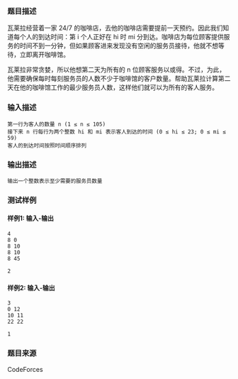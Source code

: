### 题目描述

瓦莱拉经营着一家 24/7 的咖啡店，去他的咖啡店需要提前一天预约。因此我们知道每个人的到达时间：第 i 个人正好在 hi 时 mi 分到达。咖啡店为每位顾客提供服务的时间不到一分钟，但如果顾客进来发现没有空闲的服务员接待，他就不想等待，立即离开咖啡馆。

瓦莱拉非常贪婪，所以他想第二天为所有的 n 位顾客服务以或得。不过，为此，他需要确保每时每刻服务员的人数不少于咖啡馆的客户数量。帮助瓦莱拉计算第二天在他的咖啡馆工作的最少服务员人数，这样他们就可以为所有的客人服务。

### 输入描述

```
第一行为客人的数量 n (1 ≤ n ≤ 105)
接下来 n 行每行为两个整数 hi 和 mi 表示客人到达的时间 (0 ≤ hi ≤ 23; 0 ≤ mi ≤ 59)
客人的到达时间按照时间顺序排列
```

### 输出描述

```
输出一个整数表示至少需要的服务员数量
```

### 测试样例

#### 样例1: 输入-输出

```
4
8 0
8 10
8 10
8 45
```

```
2
```

#### 样例2: 输入-输出

```
3
0 12
10 11
22 22
```

```
1
```

### 题目来源

CodeForces
